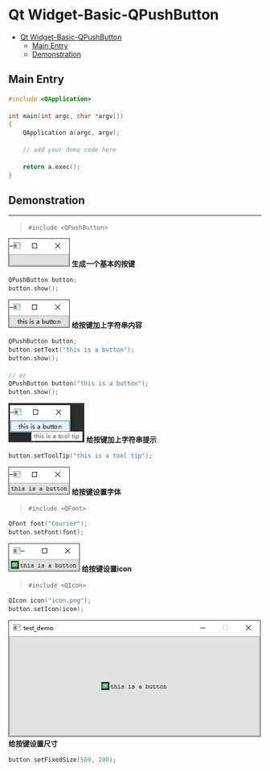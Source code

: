# Qt Widget-Basic-QPushButton

- [Qt Widget-Basic-QPushButton](#qt-widget-basic-qpushbutton)
  - [Main Entry](#main-entry)
  - [Demonstration](#demonstration)


## Main Entry

```cpp
#include <QApplication>

int main(int argc, char *argv[])
{
    QApplication a(argc, argv);

    // add your demo code here

    return a.exec();
}
```

## Demonstration

---

> `#include <QPushButton>`

![](.assert/000.button.png) **生成一个基本的按键** 

```cpp
QPushButton button;
button.show();
```

![](.assert/000.button1.png) **给按键加上字符串内容** 

```cpp
QPushButton button;
button.setText("this is a button");
button.show();

// or
QPushButton button("this is a button");
button.show();
```

![](.assert/000.button2.png) **给按键加上字符串提示** 

```cpp
button.setToolTip("this is a tool tip");
```

![](.assert/000.button3.png) **给按键设置字体** 

> `#include <QFont>`

```cpp
QFont font("Courier");
button.setFont(font);
```

![](.assert/000.button4.png) **给按键设置icon** 

> `#include <QIcon>`

```cpp
QIcon icon("icon.png");
button.setIcon(icon);
```

![](.assert/000.button5.png) **给按键设置尺寸** 

```cpp
button.setFixedSize(500, 200);
```
